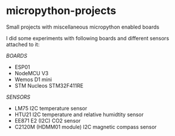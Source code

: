 # micropython-projects
Small projects with miscellaneous micropython enabled boards

I did some experiments with following boards and different sensors attached to it:

_BOARDS_
* ESP01
* NodeMCU V3
* Wemos D1 mini
* STM Nucleos STM32F411RE

_SENSORS_
* LM75 I2C temperature sensor
* HTU21 I2C temperature and relative humidtity sensor
* EE871 E2 (I2C) CO2 sensor
* C2120M (HDMM01 module) I2C magnetic compass sensor
